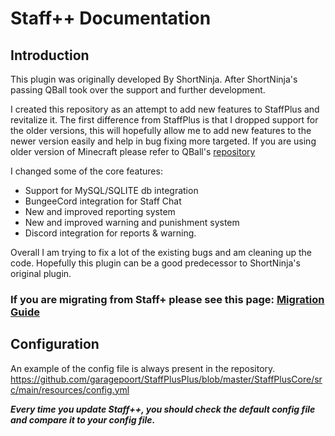 # Staff++ Documentation

## Introduction
This plugin was originally developed By ShortNinja. After ShortNinja's passing QBall took over the support and further development.

I created this repository as an attempt to add new features to StaffPlus and revitalize it.
The first difference from StaffPlus is that I dropped support for the older versions, this will hopefully allow me to add new features to the newer version easily and help in bug fixing more targeted. If you are using older version of Minecraft please refer to QBall's [repository](https://github.com/Qballl/StaffPlus)

I changed some of the core features:

* Support for MySQL/SQLITE db integration
* BungeeCord integration for Staff Chat
* New and improved reporting system
* New and improved warning and punishment system
* Discord integration for reports & warning.

Overall I am trying to fix a lot of the existing bugs and am cleaning up the code.
Hopefully this plugin can be a good predecessor to ShortNinja's original plugin.

### If you are migrating from Staff+ please see this page: [Migration Guide](https://github.com/garagepoort/StaffPlusPlus/wiki/StaffPlus-Migration)

## Configuration

An example of the config file is always present in the repository.
https://github.com/garagepoort/StaffPlusPlus/blob/master/StaffPlusCore/src/main/resources/config.yml

_**Every time you update Staff++, you should check the default config file and compare it to your config file.**_
